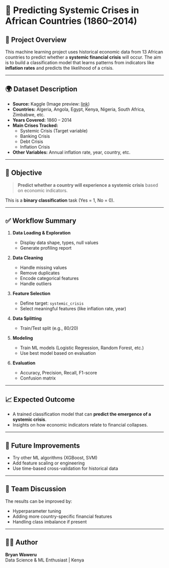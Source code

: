 # 🧠 Predicting Systemic Crises in African Countries (1860–2014)

## 📌 Project Overview

This machine learning project uses historical economic data from 13 African countries to predict whether a **systemic financial crisis** will occur. The aim is to build a classification model that learns patterns from indicators like **inflation rates** and predicts the likelihood of a crisis.

---

## 🌍 Dataset Description

- **Source:** Kaggle (Image preview: [link](https://i.imgur.com/3XzFz3x.jpg))
- **Countries:** Algeria, Angola, Egypt, Kenya, Nigeria, South Africa, Zimbabwe, etc.
- **Years Covered:** 1860 – 2014
- **Main Crises Tracked:**
  - Systemic Crisis (Target variable)
  - Banking Crisis
  - Debt Crisis
  - Inflation Crisis
- **Other Variables:** Annual inflation rate, year, country, etc.

---

## 🎯 Objective

> **Predict whether a country will experience a systemic crisis** based on economic indicators.

This is a **binary classification** task (Yes = 1, No = 0).

---

## ✅ Workflow Summary

1. **Data Loading & Exploration**
   - Display data shape, types, null values
   - Generate profiling report

2. **Data Cleaning**
   - Handle missing values
   - Remove duplicates
   - Encode categorical features
   - Handle outliers

3. **Feature Selection**
   - Define target: `systemic_crisis`
   - Select meaningful features (like inflation rate, year)

4. **Data Splitting**
   - Train/Test split (e.g., 80/20)

5. **Modeling**
   - Train ML models (Logistic Regression, Random Forest, etc.)
   - Use best model based on evaluation

6. **Evaluation**
   - Accuracy, Precision, Recall, F1-score
   - Confusion matrix

---

## 📈 Expected Outcome

- A trained classification model that can **predict the emergence of a systemic crisis**.
- Insights on how economic indicators relate to financial collapses.

---

## 🧠 Future Improvements

- Try other ML algorithms (XGBoost, SVM)
- Add feature scaling or engineering
- Use time-based cross-validation for historical data

---

## 🤝 Team Discussion

The results can be improved by:
- Hyperparameter tuning
- Adding more country-specific financial features
- Handling class imbalance if present

---

## 👨‍💻 Author

**Bryan Waweru**  
Data Science & ML Enthusiast | Kenya  
